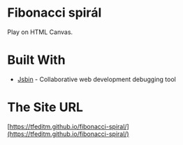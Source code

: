 # Fibonacci spirál

Play on HTML Canvas.

# Built With

* [Jsbin](https://jsbin.com/?html,output) - Collaborative web development debugging tool

# The Site URL

[https://tfeditm.github.io/fibonacci-spiral/](https://tfeditm.github.io/fibonacci-spiral/)